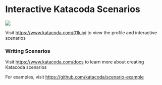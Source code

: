 # Interactive Katacoda Scenarios

[![](http://shields.katacoda.com/katacoda/01luiyi/count.svg)](https://www.katacoda.com/01luiyi "Get your profile on Katacoda.com")

Visit https://www.katacoda.com/01luiyi to view the profile and interactive scenarios

### Writing Scenarios
Visit https://www.katacoda.com/docs to learn more about creating Katacoda scenarios

For examples, visit https://github.com/katacoda/scenario-example
